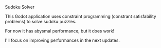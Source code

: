 Sudoku Solver

This Godot application uses constraint programming (constrant satisfability problems) to solve sudoku puzzles.

For now it has abysmal performance, but it does work!

I'll focus on improving performances in the next updates.
